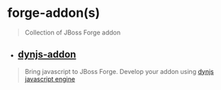 # forge-addon(s)

> Collection of JBoss Forge addon

 + ## [dynjs-addon](dynjs-addon) 
 > Bring javascript to JBoss Forge. Develop your addon using [dynjs javascript engine](http://dynjs.org/)

